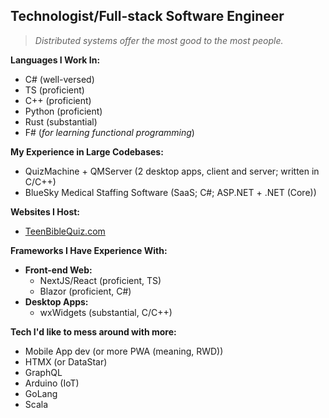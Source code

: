 ## Technologist/Full-stack Software Engineer

> *Distributed systems offer the most good to the most people.*

**Languages I Work In:**
- C# (well-versed)
- TS (proficient)
- C++ (proficient)
- Python (proficient)
- Rust (substantial)
- F# (*for learning functional programming*)
 
**My Experience in Large Codebases:**
- QuizMachine + QMServer (2 desktop apps, client and server; written in C/C++)
- BlueSky Medical Staffing Software (SaaS; C#; ASP.NET + .NET (Core))

**Websites I Host:**
- [TeenBibleQuiz.com](https://teenbiblequiz.com)

**Frameworks I Have Experience With:**
- **Front-end Web:**  
  - NextJS/React (proficient, TS)
  - Blazor (proficient, C#)
- **Desktop Apps:**  
  - wxWidgets (substantial, C/C++)

**Tech I'd like to mess around with more:**
- Mobile App dev (or more PWA (meaning, RWD))
- HTMX (or DataStar)
- GraphQL
- Arduino (IoT)
- GoLang
- Scala
